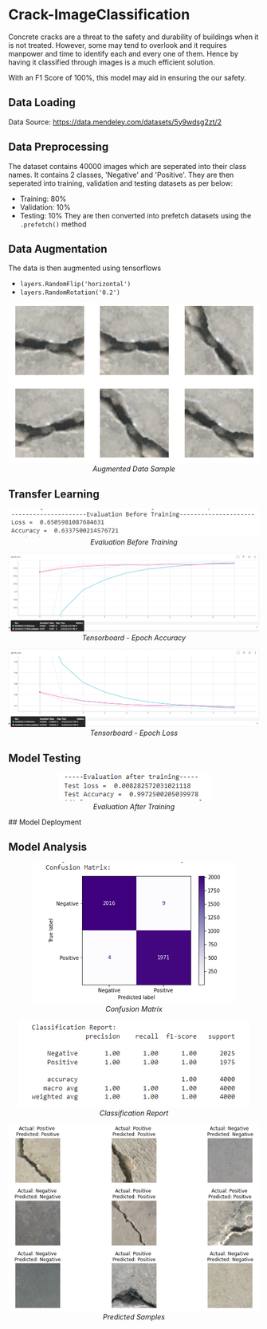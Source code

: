 # Crack-ImageClassification

Concrete cracks are a threat to the safety and durability of buildings when it is not treated. However, some may tend to overlook and it requires manpower and time to identify each and every one of them. Hence by having it classified through images is a much efficient solution. 

With an F1 Score of 100%, this model may aid in ensuring the our safety. 

## Data Loading
Data Source:
https://data.mendeley.com/datasets/5y9wdsg2zt/2

## Data Preprocessing
The dataset contains 40000 images which are seperated into their class names. It contains 2 classes, 'Negative' and 'Positive'. They are then seperated into training, validation and testing datasets as per below:
* Training: 80%
* Validation: 10%
* Testing: 10%
 They are then converted into prefetch datasets using the `.prefetch()` method
 
## Data Augmentation
The data is then augmented using tensorflows
* `layers.RandomFlip('horizontal')`
* `layers.RandomRotation('0.2')`

<p align="center">
  <img src="https://github.com/natashanazamil/Crack-ImageClassification/blob/main/images/data_aug.PNG" alt="Augmented Data Sample">
  <br>
  <em>Augmented Data Sample</em>
</p>

## Transfer Learning
<p align="center">
  <img src="https://github.com/natashanazamil/Crack-ImageClassification/blob/main/images/eval_bfr_training.PNG" alt="Evaluation Before Training">
  <br>
  <em>Evaluation Before Training</em>
</p>

<p align="center">
  <img src="https://github.com/natashanazamil/Crack-ImageClassification/blob/main/images/tensorboard_acc.PNG" alt="Tensorboard - Epoch Accuracy">
  <br>
  <em>Tensorboard - Epoch Accuracy</em>
</p>
<p align="center">
  <img src="https://github.com/natashanazamil/Crack-ImageClassification/blob/main/images/tensorboard_loss.PNG" alt="Tensorboard - Epoch Loss">
  <br>
  <em>Tensorboard - Epoch Loss</em>
</p>

## Model Testing
<p align="center">
  <img src="https://github.com/natashanazamil/Crack-ImageClassification/blob/main/images/eval_after_training.PNG" alt="Evaluation After Training">
  <br>
  <em>Evaluation After Training</em>
</p>
## Model Deployment

## Model Analysis
<p align="center">
  <img src="https://github.com/natashanazamil/Crack-ImageClassification/blob/main/images/confusion_matrix.PNG" alt="Confusion Matrix">
  <br>
  <em>Confusion Matrix</em>
</p>
<p align="center">
  <img src="https://github.com/natashanazamil/Crack-ImageClassification/blob/main/images/classification_report.PNG" alt="Classification Report">
  <br>
  <em>Classification Report</em>
</p>
<p align="center">
  <img src="https://github.com/natashanazamil/Crack-ImageClassification/blob/main/images/predicted_samples.PNG" alt="Predicted Samples">
  <br>
  <em>Predicted Samples</em>
</p>
